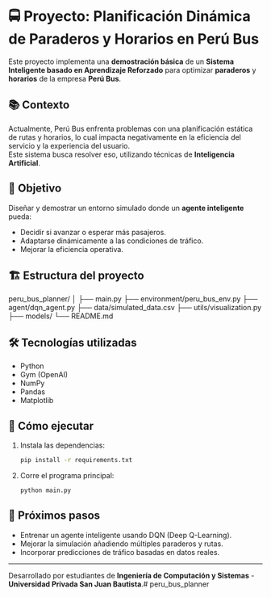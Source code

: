 # 🚍 Proyecto: Planificación Dinámica de Paraderos y Horarios en Perú Bus

Este proyecto implementa una **demostración básica** de un **Sistema Inteligente basado en Aprendizaje Reforzado** para optimizar **paraderos** y **horarios** de la empresa **Perú Bus**.

## 📚 Contexto
Actualmente, Perú Bus enfrenta problemas con una planificación estática de rutas y horarios, lo cual impacta negativamente en la eficiencia del servicio y la experiencia del usuario.  
Este sistema busca resolver eso, utilizando técnicas de **Inteligencia Artificial**.

## 🎯 Objetivo
Diseñar y demostrar un entorno simulado donde un **agente inteligente** pueda:
- Decidir si avanzar o esperar más pasajeros.
- Adaptarse dinámicamente a las condiciones de tráfico.
- Mejorar la eficiencia operativa.

## 🏗️ Estructura del proyecto
peru_bus_planner/ │ ├── main.py ├── environment/peru_bus_env.py ├── agent/dqn_agent.py ├── data/simulated_data.csv ├── utils/visualization.py ├── models/ └── README.md

## 🛠️ Tecnologías utilizadas
- Python
- Gym (OpenAI)
- NumPy
- Pandas
- Matplotlib

## 🚀 Cómo ejecutar
1. Instala las dependencias:
    ```bash
    pip install -r requirements.txt
    ```
2. Corre el programa principal:
    ```bash
    python main.py
    ```

## 🤖 Próximos pasos
- Entrenar un agente inteligente usando DQN (Deep Q-Learning).
- Mejorar la simulación añadiendo múltiples paraderos y rutas.
- Incorporar predicciones de tráfico basadas en datos reales.

---
Desarrollado por estudiantes de **Ingeniería de Computación y Sistemas** - **Universidad Privada San Juan Bautista**.# peru_bus_planner
